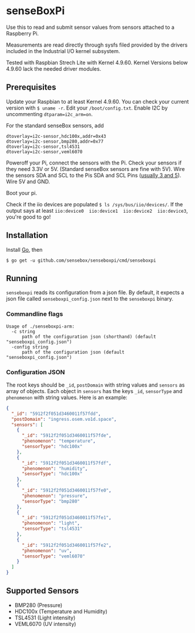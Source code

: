 # senseBoxPi

Use this to read and submit sensor values from sensors attached to a Raspberry Pi.

Measurements are read directly through sysfs filed provided by the drivers included in the Industrial I/O kernel subsystem.

Tested with Raspbian Strech Lite with Kernel 4.9.60. Kernel Versions below 4.9.60 lack the needed driver modules.

## Prerequisites
Update your Raspbian to at least Kernel 4.9.60. You can check your current version with `$ uname -r`.
Edit your `/boot/config.txt`. Enable I2C by uncommenting `dtparam=i2c_arm=on`.


For the standard senseBox sensors, add
```
dtoverlay=i2c-sensor,hdc100x,addr=0x43
dtoverlay=i2c-sensor,bmp280,addr=0x77
dtoverlay=i2c-sensor,tsl4531
dtoverlay=i2c-sensor,veml6070
```

Poweroff your Pi, connect the sensors with the Pi. Check your sensors if they need 3.3V or 5V. (Standard senseBox sensors are fine with 5V). Wire the sensors SDA and SCL to the Pis SDA and SCL Pins ([usually 3 and 5](https://pinout.xyz/pinout/i2c#)). Wire 5V and GND.

Boot your pi.

Check if the iio devices are populated `$ ls /sys/bus/iio/devices/`. If the output says at least `iio:device0  iio:device1  iio:device2  iio:device3`, you're good to go!

## Installation

Install [Go](https://golang.org/doc/install), then

 `$ go get -u github.com/sensebox/senseboxpi/cmd/senseboxpi`

## Running

`senseboxpi` reads its configuration from a json file. By default, it expects a json file called `senseboxpi_config.json` next to the `senseboxpi` binary.

### Commandline flags
```
Usage of ./senseboxpi-arm:
  -c string
      path of the configuration json (shorthand) (default "senseboxpi_config.json")
  -config string
      path of the configuration json (default "senseboxpi_config.json")
```

### Configuration JSON
The root keys should be `_id`, `postDomain` with string values and `sensors` as array of objects. Each object in `sensors` has the keys `_id`, `sensorType` and `phenomenon` with string values.
Here is an example:
```json
{
  "_id": "5912f2f051d3460011f57fdd",
  "postDomain": "ingress.osem.vo1d.space",
  "sensors": [
    {
      "_id": "5912f2f051d3460011f57fde",
      "phenomenon": "temperature",
      "sensorType": "hdc100x"
    },
    {
      "_id": "5912f2f051d3460011f57fdf",
      "phenomenon": "humidity",
      "sensorType": "hdc100x"
    },
    {
      "_id": "5912f2f051d3460011f57fe0",
      "phenomenon": "pressure",
      "sensorType": "bmp280"
    },
    {
      "_id": "5912f2f051d3460011f57fe1",
      "phenomenon": "light",
      "sensorType": "tsl4531"
    },
    {
      "_id": "5912f2f051d3460011f57fe2",
      "phenomenon": "uv",
      "sensorType": "veml6070"
    }
  ]
}
```

## Supported Sensors
- BMP280 (Pressure)
- HDC100x (Temperature and Humidity)
- TSL4531 (Light intensity)
- VEML6070 (UV intensity)

